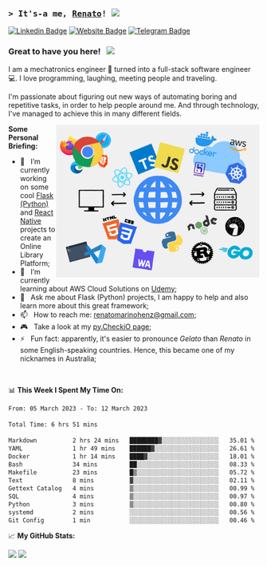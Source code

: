 <!--
**renatomh/renatomh** is a ✨ _special_ ✨ repository because its `README.md` (this file) appears on your GitHub profile.

- 👯 I’m looking to collaborate on ...
- 🤔 I’m looking for help with ...
-->

### <samp>&gt; It's-a me, <a href="https://github.com/renatomh" target="_blank">Renato</a>! <img src="https://media.giphy.com/media/hvRJCLFzcasrR4ia7z/giphy.gif" width="25"> </samp>

[![Linkedin Badge](https://img.shields.io/badge/-LinkedIn-0e76a8?style=flat-square&logo=Linkedin&logoColor=white)](https://www.linkedin.com/in/renato-marino-henz-a9081785/?locale=en_US)
[![Website Badge](https://img.shields.io/badge/Website-3b5998?style=flat-square&logo=google-chrome&logoColor=white)](https://www.mhsw.com.br/)
[![Telegram Badge](https://img.shields.io/badge/-Telegram-0088cc?style=flat-square&logo=Telegram&logoColor=white)](https://t.me/renatomarinohenz)

### Great to have you here! &nbsp; ![](https://visitor-badge.glitch.me/badge?page_id=renatomh.renatomh)

I am a mechatronics engineer 🦾 turned into a full-stack software engineer 💻. I love programming, laughing, meeting people and traveling.

I'm passionate about figuring out new ways of automating boring and repetitive tasks, in order to help people around me. And through technology, I've managed to achieve this in many different fields.

<img align="right" alt="Coding" src="./assets/coding.png" width="408" />
  
**Some Personal Briefing:**

- 🔭&nbsp;&nbsp; I’m currently working on some cool [Flask (Python)](https://github.com/renatomh/api-onlibrary) and [React Native](https://github.com/renatomh/mobileonlibrary) projects to create an Online Library Platform;
- 🌱&nbsp;&nbsp; I’m currently learning about AWS Cloud Solutions on [Udemy](https://www.udemy.com/course/aws-certified-solutions-architect-associate-saa-c03/);
- 💬&nbsp;&nbsp; Ask me about Flask (Python) projects, I am happy to help and also learn more about this great framework;
- 📫&nbsp;&nbsp; How to reach me: renatomarinohenz@gmail.com;
- 🎮&nbsp;&nbsp; Take a look at my [py.CheckiO page](https://py.checkio.org/user/renatomh/);
- ⚡&nbsp;&nbsp; Fun fact: apparently, it's easier to pronounce *Gelato* than *Renato* in some English-speaking countries. Hence, this became one of my nicknames in Australia;

</br>

📊 **This Week I Spent My Time On:**
<!--START_SECTION:waka-->

```text
From: 05 March 2023 - To: 12 March 2023

Total Time: 6 hrs 51 mins

Markdown          2 hrs 24 mins   ████████▓░░░░░░░░░░░░░░░░   35.01 %
YAML              1 hr 49 mins    ██████▓░░░░░░░░░░░░░░░░░░   26.61 %
Docker            1 hr 14 mins    ████▓░░░░░░░░░░░░░░░░░░░░   18.01 %
Bash              34 mins         ██░░░░░░░░░░░░░░░░░░░░░░░   08.33 %
Makefile          23 mins         █▒░░░░░░░░░░░░░░░░░░░░░░░   05.72 %
Text              8 mins          ▓░░░░░░░░░░░░░░░░░░░░░░░░   02.11 %
Gettext Catalog   4 mins          ▒░░░░░░░░░░░░░░░░░░░░░░░░   00.99 %
SQL               4 mins          ▒░░░░░░░░░░░░░░░░░░░░░░░░   00.97 %
Python            3 mins          ▒░░░░░░░░░░░░░░░░░░░░░░░░   00.80 %
systemd           2 mins          ░░░░░░░░░░░░░░░░░░░░░░░░░   00.56 %
Git Config        1 min           ░░░░░░░░░░░░░░░░░░░░░░░░░   00.46 %
```

<!--END_SECTION:waka-->

📈 **My GitHub Stats:**

<p>
  <img height="180em" src="https://github-readme-stats.vercel.app/api?username=renatomh&show_icons=true&hide_border=true&&count_private=true&include_all_commits=true" />
  <img height="180em" src="https://github-readme-stats.vercel.app/api/top-langs/?username=renatomh&exclude_repo=KNN-Image-Classification&show_icons=true&hide_border=true&layout=compact&langs_count=8"/>
</p>
